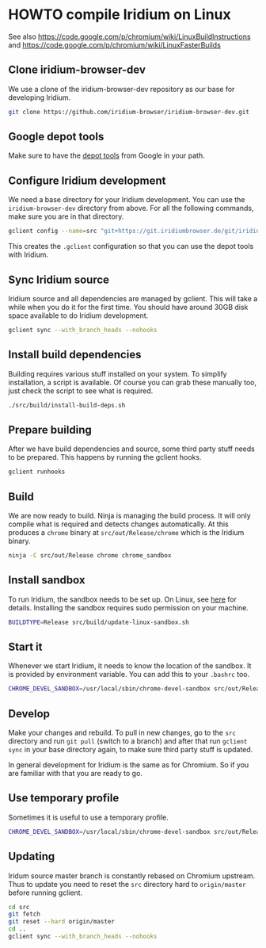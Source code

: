 # HOWTO compile Iridium on Linux

See also https://code.google.com/p/chromium/wiki/LinuxBuildInstructions and
https://code.google.com/p/chromium/wiki/LinuxFasterBuilds


## Clone iridium-browser-dev

We use a clone of the iridium-browser-dev repository as our base
for developing Iridium.

```bash
git clone https://github.com/iridium-browser/iridium-browser-dev.git
```

## Google depot tools

Make sure to have the [depot tools](https://chromium.googlesource.com/chromium/tools/depot_tools.git) from Google in your path.

## Configure Iridium development

We need a base directory for your Iridium development. You can use the
`iridium-browser-dev` directory from above. For all the following commands,
make sure you are in that directory.

```bash
gclient config --name=src "git+https://git.iridiumbrowser.de/git/iridium-browser"
```

This creates the `.gclient` configuration so that you can use the depot tools
with Iridium.


## Sync Iridium source

Iridium source and all dependencies are managed by gclient. This will take
a while when you do it for the first time. You should have around 30GB
disk space available to do Iridium development.

```bash
gclient sync --with_branch_heads --nohooks
```

## Install build dependencies

Building requires various stuff installed on your system. To simplify
installation, a script is available. Of course you can grab these manually
too, just check the script to see what is required.

```bash
./src/build/install-build-deps.sh
```

## Prepare building

After we have build dependencies and source, some third party stuff needs
to be prepared. This happens by running the gclient hooks.

```bash
gclient runhooks
```

## Build

We are now ready to build. Ninja is managing the build process. It will
only compile what is required and detects changes automatically. At this
produces a `chrome` binary at `src/out/Release/chrome` which is the
Iridium binary.

```bash
ninja -C src/out/Release chrome chrome_sandbox
```

## Install sandbox

To run Iridium, the sandbox needs to be set up. On Linux, see [here](https://code.google.com/p/chromium/wiki/LinuxSUIDSandboxDevelopment) for details. Installing the sandbox requires
sudo permission on your machine.

```bash
BUILDTYPE=Release src/build/update-linux-sandbox.sh
```

## Start it

Whenever we start Iridium, it needs to know the location of the sandbox. It
is provided by environment variable. You can add this to your `.bashrc` too.

```bash
CHROME_DEVEL_SANDBOX=/usr/local/sbin/chrome-devel-sandbox src/out/Release/chrome
```

## Develop

Make your changes and rebuild. To pull in new changes, go to the `src `
directory and run `git pull` (switch to a branch) and after that run
`gclient sync` in your base directory again, to make sure third party stuff is
updated.

In general development for Iridium is the same as for Chromium. So if you
are familiar with that you are ready to go.


## Use temporary profile

Sometimes it is useful to use a temporary profile.
```bash
CHROME_DEVEL_SANDBOX=/usr/local/sbin/chrome-devel-sandbox src/out/Release/chrome --user-data-dir=/tmp/iridium-temp-profile
```

## Updating

Iridum source master branch is constantly rebased on Chromium upstream. Thus
to update you need to reset the `src` directory hard to `origin/master` before
running gclient.

```bash
cd src
git fetch
git reset --hard origin/master
cd ..
gclient sync --with_branch_heads --nohooks
```
